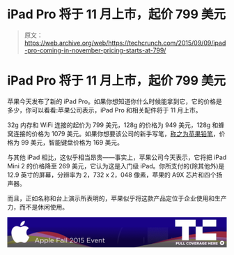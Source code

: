 # iPad Pro 将于 11 月上市，起价 799 美元 

> 原文：<https://web.archive.org/web/https://techcrunch.com/2015/09/09/ipad-pro-coming-in-november-pricing-starts-at-799/>

# iPad Pro 将于 11 月上市，起价 799 美元

苹果今天发布了新的 iPad Pro。如果你想知道你什么时候能拿到它，它的价格是多少，你可以看看:苹果公司表示，iPad Pro 和相关配件将于 11 月上市。

32g 内存和 WiFi 连接的起价为 799 美元，128g 的价格为 949 美元，128g 和蜂窝连接的价格为 1079 美元。如果你想要该公司的新手写笔，[称之为苹果铅笔](https://web.archive.org/web/20221208074204/https://beta.techcrunch.com/2015/09/09/the-apple-pencil-is-the-ipad-pros-secret-weapon/#.91issd:LNXD)，价格为 99 美元，智能键盘价格为 169 美元。

与其他 iPad 相比，这似乎相当昂贵——事实上，苹果公司今天表示，它将把 iPad Mini 2 的价格降至 269 美元，它认为这是入门级 iPad。你所支付的(除其他外)是 12.9 英寸的屏幕，分辨率为 2，732 x 2，048 像素，苹果的 A9X 芯片和四个扬声器。

而且，正如名称和台上演示所表明的，苹果似乎将这款产品定位于企业使用和生产力，而不是休闲使用。

[![](img/0357211d752fe04a9889530d6fa461ef.png)](https://web.archive.org/web/20221208074204/https://beta.techcrunch.com/tag/Apple-fall-2015-event)